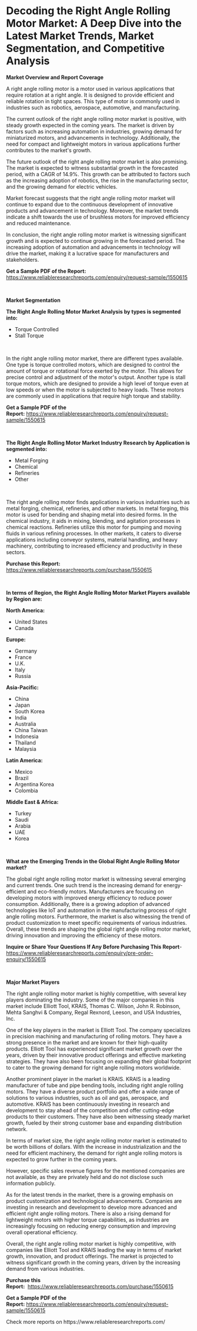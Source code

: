 <p><h1>Decoding the Right Angle Rolling Motor Market: A Deep Dive into the Latest Market Trends, Market Segmentation, and Competitive Analysis</h1></p><p><strong>Market Overview and Report Coverage</strong></p>
<p><p>A right angle rolling motor is a motor used in various applications that require rotation at a right angle. It is designed to provide efficient and reliable rotation in tight spaces. This type of motor is commonly used in industries such as robotics, aerospace, automotive, and manufacturing.</p><p>The current outlook of the right angle rolling motor market is positive, with steady growth expected in the coming years. The market is driven by factors such as increasing automation in industries, growing demand for miniaturized motors, and advancements in technology. Additionally, the need for compact and lightweight motors in various applications further contributes to the market's growth.</p><p>The future outlook of the right angle rolling motor market is also promising. The market is expected to witness substantial growth in the forecasted period, with a CAGR of 14.9%. This growth can be attributed to factors such as the increasing adoption of robotics, the rise in the manufacturing sector, and the growing demand for electric vehicles.</p><p>Market forecast suggests that the right angle rolling motor market will continue to expand due to the continuous development of innovative products and advancement in technology. Moreover, the market trends indicate a shift towards the use of brushless motors for improved efficiency and reduced maintenance.</p><p>In conclusion, the right angle rolling motor market is witnessing significant growth and is expected to continue growing in the forecasted period. The increasing adoption of automation and advancements in technology will drive the market, making it a lucrative space for manufacturers and stakeholders.</p></p>
<p><strong>Get a Sample PDF of the Report:</strong> <a href="https://www.reliableresearchreports.com/enquiry/request-sample/1550615">https://www.reliableresearchreports.com/enquiry/request-sample/1550615</a></p>
<p>&nbsp;</p>
<p><strong>Market Segmentation</strong></p>
<p><strong>The Right Angle Rolling Motor Market Analysis by types is segmented into:</strong></p>
<p><ul><li>Torque Controlled</li><li>Stall Torque</li></ul></p>
<p>&nbsp;</p>
<p><p>In the right angle rolling motor market, there are different types available. One type is torque controlled motors, which are designed to control the amount of torque or rotational force exerted by the motor. This allows for precise control and adjustment of the motor's output. Another type is stall torque motors, which are designed to provide a high level of torque even at low speeds or when the motor is subjected to heavy loads. These motors are commonly used in applications that require high torque and stability.</p></p>
<p><strong>Get a Sample PDF of the Report:</strong>&nbsp;<a href="https://www.reliableresearchreports.com/enquiry/request-sample/1550615">https://www.reliableresearchreports.com/enquiry/request-sample/1550615</a></p>
<p>&nbsp;</p>
<p><strong>The Right Angle Rolling Motor Market Industry Research by Application is segmented into:</strong></p>
<p><ul><li>Metal Forging</li><li>Chemical</li><li>Refineries</li><li>Other</li></ul></p>
<p>&nbsp;</p>
<p><p>The right angle rolling motor finds applications in various industries such as metal forging, chemical, refineries, and other markets. In metal forging, this motor is used for bending and shaping metal into desired forms. In the chemical industry, it aids in mixing, blending, and agitation processes in chemical reactions. Refineries utilize this motor for pumping and moving fluids in various refining processes. In other markets, it caters to diverse applications including conveyor systems, material handling, and heavy machinery, contributing to increased efficiency and productivity in these sectors.</p></p>
<p><strong>Purchase this Report:</strong>&nbsp; <a href="https://www.reliableresearchreports.com/purchase/1550615">https://www.reliableresearchreports.com/purchase/1550615</a></p>
<p>&nbsp;</p>
<p><strong>In terms of Region, the Right Angle Rolling Motor Market Players available by Region are:</strong></p>
<p>
    <p> <strong> North America: </strong>
        <ul>
            <li>United States</li>
            <li>Canada</li>
        </ul>
        </p> 
    <p> <strong> Europe: </strong>
        <ul>
            <li>Germany</li>
            <li>France</li>
            <li>U.K.</li>
            <li>Italy</li>
            <li>Russia</li>
        </ul>
        </p> 
    <p> <strong> Asia-Pacific: </strong>
        <ul>
            <li>China</li>
            <li>Japan</li>
            <li>South Korea</li>
            <li>India</li>
            <li>Australia</li>
            <li>China Taiwan</li>
            <li>Indonesia</li>
            <li>Thailand</li>
            <li>Malaysia</li>
        </ul>
        </p> 
    <p> <strong> Latin America: </strong>
        <ul>
            <li>Mexico</li>
            <li>Brazil</li>
            <li>Argentina Korea</li>
            <li>Colombia</li>
        </ul>
        </p> 
    <p> <strong> Middle East & Africa: </strong>
        <ul>
            <li>Turkey</li>
            <li>Saudi</li>
            <li>Arabia</li>
            <li>UAE</li>
            <li>Korea</li>
        </ul>
    </p>
    </p>
<p>&nbsp;</p>
<p><strong>What are the Emerging Trends in the Global Right Angle Rolling Motor market?</strong></p>
<p><p>The global right angle rolling motor market is witnessing several emerging and current trends. One such trend is the increasing demand for energy-efficient and eco-friendly motors. Manufacturers are focusing on developing motors with improved energy efficiency to reduce power consumption. Additionally, there is a growing adoption of advanced technologies like IoT and automation in the manufacturing process of right angle rolling motors. Furthermore, the market is also witnessing the trend of product customization to meet specific requirements of various industries. Overall, these trends are shaping the global right angle rolling motor market, driving innovation and improving the efficiency of these motors.</p></p>
<p><strong>Inquire or Share Your Questions If Any Before Purchasing This Report</strong>- <a href="https://www.reliableresearchreports.com/enquiry/pre-order-enquiry/1550615">https://www.reliableresearchreports.com/enquiry/pre-order-enquiry/1550615</a></p>
<p>&nbsp;</p>
<p><strong>Major Market Players</strong></p>
<p><p>The right angle rolling motor market is highly competitive, with several key players dominating the industry. Some of the major companies in this market include Elliott Tool, KRAIS, Thomas C. Wilson, John R. Robinson, Mehta Sanghvi & Company, Regal Rexnord, Leeson, and USA Industries, Inc.</p><p>One of the key players in the market is Elliott Tool. The company specializes in precision machining and manufacturing of rolling motors. They have a strong presence in the market and are known for their high-quality products. Elliott Tool has experienced significant market growth over the years, driven by their innovative product offerings and effective marketing strategies. They have also been focusing on expanding their global footprint to cater to the growing demand for right angle rolling motors worldwide.</p><p>Another prominent player in the market is KRAIS. KRAIS is a leading manufacturer of tube and pipe bending tools, including right angle rolling motors. They have a diverse product portfolio and offer a wide range of solutions to various industries, such as oil and gas, aerospace, and automotive. KRAIS has been continuously investing in research and development to stay ahead of the competition and offer cutting-edge products to their customers. They have also been witnessing steady market growth, fueled by their strong customer base and expanding distribution network.</p><p>In terms of market size, the right angle rolling motor market is estimated to be worth billions of dollars. With the increase in industrialization and the need for efficient machinery, the demand for right angle rolling motors is expected to grow further in the coming years.</p><p>However, specific sales revenue figures for the mentioned companies are not available, as they are privately held and do not disclose such information publicly.</p><p>As for the latest trends in the market, there is a growing emphasis on product customization and technological advancements. Companies are investing in research and development to develop more advanced and efficient right angle rolling motors. There is also a rising demand for lightweight motors with higher torque capabilities, as industries are increasingly focusing on reducing energy consumption and improving overall operational efficiency.</p><p>Overall, the right angle rolling motor market is highly competitive, with companies like Elliott Tool and KRAIS leading the way in terms of market growth, innovation, and product offerings. The market is projected to witness significant growth in the coming years, driven by the increasing demand from various industries.</p></p>
<p><strong>Purchase this Report:</strong>&nbsp;&nbsp;<a href="https://www.reliableresearchreports.com/purchase/1550615">https://www.reliableresearchreports.com/purchase/1550615</a></p>
<p></p>
<p><strong>Get a Sample PDF of the Report:</strong>&nbsp;<a href="https://www.reliableresearchreports.com/enquiry/request-sample/1550615">https://www.reliableresearchreports.com/enquiry/request-sample/1550615</a></p>
<p>Check more reports on https://www.reliableresearchreports.com/</p>